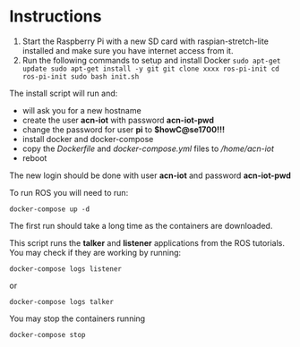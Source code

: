 # Instructions

1) Start the Raspberry Pi with a new SD card with raspian-stretch-lite installed and make sure you have internet access from it.
2) Run the following commands to setup and install Docker
`
sudo apt-get update
sudo apt-get install -y git
git clone xxxx ros-pi-init
cd ros-pi-init
sudo bash init.sh
`

The install script will run and:
* will ask you for a new hostname
* create the user **acn-iot** with password **acn-iot-pwd**
* change the password for user **pi** to **$howC@se1700!!!**
* install docker and docker-compose
* copy the *Dockerfile* and *docker-compose.yml* files to */home/acn-iot*
* reboot

The new login should be done with user **acn-iot** and password **acn-iot-pwd**

To run ROS you will need to run:

`
docker-compose up -d
`

The first run should take a long time as the containers are downloaded.

This script runs the **talker** and **listener** applications from the ROS tutorials. You may check if they are working by running:

`
docker-compose logs listener
`

or 

`
docker-compose logs talker
`

You may stop the containers running

`
docker-compose stop
`

